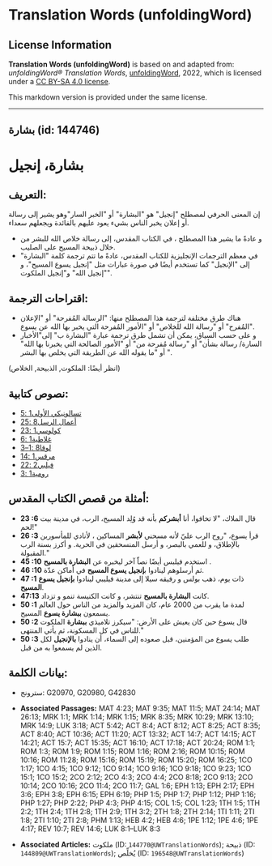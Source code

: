 # Translation Words (unfoldingWord)

## License Information

**Translation Words (unfoldingWord)** is based on and adapted from: _unfoldingWord® Translation Words_, [unfoldingWord](https://unfoldingword.org/utw), 2022, which is licensed under a [CC BY-SA 4.0 license](https://creativecommons.org/licenses/by-sa/4.0/legalcode.en).

This markdown version is provided under the same license.



--------------------------------

## بشارة (id: 144746)

بشارة، إنجيل
============

التعريف:
--------

إن المعنى الحرفي لمصطلح "إنجيل" هو "البشارة" أو "الخبر السار"وهو يشير إلى رسالة أو إعلان يخبر الناس بشيء يعود عليهم بالفائدة ويجعلهم سعداء.

* و عادةً ما يشير هذا المصطلح ، في الكتاب المقدس، إلى رسالة خلاص الله للبشر من خلال ذبيحة المسيح على الصليب.
* في معظم الترجمات الإنجليزية للكتاب المقدس، عادةً ما تتم ترجمة كلمة "البشارة" إلى "الإنجيل" كما تستخدم أيضًا في صورة عبارات مثل "إنجيل يسوع المسيح"، و "إنجيل الله" و"إنجيل الملكوت".

اقتراحات الترجمة:
-----------------

* هناك طرق مختلفة لترجمة هذا المصطلح منها: "الرسالة المُفرحة" أو "الإعلان المُفرح" أو "رسالة الله للخلاص" أو "الأمور المُفرحة التي يخبر بها الله عن يسوع".
* و على حسب السياق، يمكن أن تشمل طرق ترجمة عبارة "البشارة ب" إلى"الأخبار السارة/ رسالة بشأن" أو "رسالة مُفرحة من" أو "الأمور الصالحة التي يخبرنا بها الله" أو "ما يقوله الله عن الطريقة التي يخلص بها البشر ".

(انظر أيضًا: الملكوت, الذبيحة, الخلاص)

نصوص كتابية:
------------

* [تسالونيكي الأولى1 :5](https://ref.ly/1Thess1:5)
* [أعمال الرسل8 :25](https://ref.ly/Acts8:25)
* [كولوسي1 :23](https://ref.ly/Col1:23)
* [غلاطية1 :6](https://ref.ly/Gal1:6)
* [لوقا8 :1–3](https://ref.ly/Luke8:1-Luke8:3)
* [مرقس1 :14](https://ref.ly/Mark1:14)
* [فيلبي2 :22](https://ref.ly/Phil2:22)
* [رومية1 :3](https://ref.ly/Rom1:3)

أمثلة من قصص الكتاب المقدس:
---------------------------

* **23 :6** قال الملاك، "لا تخافوا، أنا **أبشركم** بأنه قد وُلِد المسيح، الرب، في مدينة بيت لحم!"
* **26 :3** قرأ يسوع، "روح الرب عليّ لأنه مسحني **لأبشر** المساكين ، لأنادي للمأسورين بالإطلاق، و للعمي بالبصر، و أرسل المنسحقين في الحرية. و أكرز بسنة الرب المقبولة."
* **45 :10** استخدم فيلبس أيضًا نصاّ آخر ليخبره عن **البشارة بالمسيح** .
* **46 :10** ثم أرسلوهم لينادوا ب**إنجيل يسوع المسيح** في أماكن عدّة.
* **47 :1** ذات يوم، ذهب بولس و رفيقه سيلا إلى مدينة فيليبي لينادوا **بإنجيل يسوع المسيح**.
* **47:13** كانت **البشارة بالمسيح** تنتشر، و كانت الكنيسة تنمو و تزداد.
* **50 :1** لمدة ما يقرب من 2000 عام، كان المزيد والمزيد من الناس حول العالم يسمعون **ببشارة يسوع** المسيح.
* **50 :2** قال يسوع حين كان يعيش على الأرض: "سيكرز تلاميذي **ببشارة** الملكوت للناس في كل المسكونة، ثم يأتي المنتهى."
* **50 :3** طلب يسوع من المؤمنين، قبل صعوده إلى السماء، أن ينادوا **بالإنجيل** لكل الذين لم يسمعوا به من قبل.

بيانات الكلمة:
--------------

* سترونج: G20970, G20980, G42830

* **Associated Passages:** MAT 4:23; MAT 9:35; MAT 11:5; MAT 24:14; MAT 26:13; MRK 1:1; MRK 1:14; MRK 1:15; MRK 8:35; MRK 10:29; MRK 13:10; MRK 14:9; LUK 3:18; ACT 5:42; ACT 8:4; ACT 8:12; ACT 8:25; ACT 8:35; ACT 8:40; ACT 10:36; ACT 11:20; ACT 13:32; ACT 14:7; ACT 14:15; ACT 14:21; ACT 15:7; ACT 15:35; ACT 16:10; ACT 17:18; ACT 20:24; ROM 1:1; ROM 1:3; ROM 1:9; ROM 1:15; ROM 1:16; ROM 2:16; ROM 10:15; ROM 10:16; ROM 11:28; ROM 15:16; ROM 15:19; ROM 15:20; ROM 16:25; 1CO 1:17; 1CO 4:15; 1CO 9:12; 1CO 9:14; 1CO 9:16; 1CO 9:18; 1CO 9:23; 1CO 15:1; 1CO 15:2; 2CO 2:12; 2CO 4:3; 2CO 4:4; 2CO 8:18; 2CO 9:13; 2CO 10:14; 2CO 10:16; 2CO 11:4; 2CO 11:7; GAL 1:6; EPH 1:13; EPH 2:17; EPH 3:6; EPH 3:8; EPH 6:15; EPH 6:19; PHP 1:5; PHP 1:7; PHP 1:12; PHP 1:16; PHP 1:27; PHP 2:22; PHP 4:3; PHP 4:15; COL 1:5; COL 1:23; 1TH 1:5; 1TH 2:2; 1TH 2:4; 1TH 2:8; 1TH 2:9; 1TH 3:2; 2TH 1:8; 2TH 2:14; 1TI 1:11; 2TI 1:8; 2TI 1:10; 2TI 2:8; PHM 1:13; HEB 4:2; HEB 4:6; 1PE 1:12; 1PE 4:6; 1PE 4:17; REV 10:7; REV 14:6; LUK 8:1–LUK 8:3
* **Associated Articles:** ملكوت (ID: `144770@UWTranslationWords`); ذبيحة (ID: `144809@UWTranslationWords`); يُخلِّص (ID: `196548@UWTranslationWords`)

